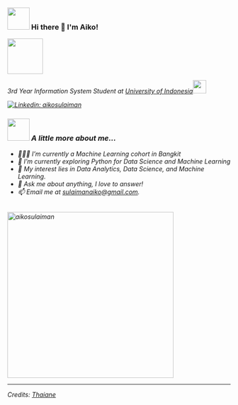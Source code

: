 ### <img src="https://media.giphy.com/media/mGcNjsfWAjY5AEZNw6/giphy.gif" width="50"> Hi there 👋 I'm Aiko!

<img src="https://media.giphy.com/media/tkEaYA3Kd5WtyXtLqu/giphy.gif" width="80">
<p><em>3rd Year Information System Student at <a href="https://www.ui.ac.id/">University of Indonesia</a><img src="https://media.giphy.com/media/fYSnHlufseco8Fh93Z/giphy.gif" width="30">
</p>
  
[![Linkedin: aikosulaiman](https://img.shields.io/badge/-aikosulaiman-blue?style=flat-square&logo=Linkedin&logoColor=white&link=https://www.linkedin.com/in/aiko-sulaiman/)](https://www.linkedin.com/in/aiko-sulaiman/)


### <img src="https://media.giphy.com/media/VgCDAzcKvsR6OM0uWg/giphy.gif" width="50"> A little more about me...  
- 👨🏽‍💻 I’m currently a Machine Learning cohort in Bangkit
- 🌱 I’m currently exploring Python for Data Science and Machine Learning
- 🤔 My interest lies in Data Analytics, Data Science, and Machine Learning.
- 💬 Ask me about anything, I love to answer!
- 📫 Email me at [sulaimanaiko@gmail.com](mailto:sulaimanaiko@gmail.com).

<br>
<img src="https://github-readme-stats.vercel.app/api/top-langs?username=aikosulaiman&show_icons=true&locale=en&layout=compact&line_height=20&title_color=7A7ADB&icon_color=2234AE&text_color=D3D3D3&bg_color=0,000000,130F40" width="375"  alt="aikosulaiman"/>

-----
Credits: [Thaiane](https://github.com/Thaiane)
